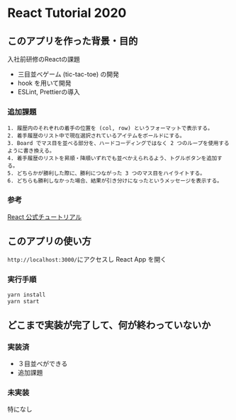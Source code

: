 # React Tutorial 2020

## このアプリを作った背景・目的
入社前研修のReactの課題
- 三目並べゲーム (tic-tac-toe) の開発
- hook を用いて開発
- ESLint, Prettierの導入

### 追加課題
```
1. 履歴内のそれぞれの着手の位置を (col, row) というフォーマットで表示する。
2. 着手履歴のリスト中で現在選択されているアイテムをボールドにする。
3. Board でマス目を並べる部分を、ハードコーディングではなく 2 つのループを使用するように書き換える。
4. 着手履歴のリストを昇順・降順いずれでも並べかえられるよう、トグルボタンを追加する。
5. どちらかが勝利した際に、勝利につながった 3 つのマス目をハイライトする。
6. どちらも勝利しなかった場合、結果が引き分けになったというメッセージを表示する。
```

### 参考
[React 公式チュートリアル](https://ja.reactjs.org/tutorial/tutorial.html#setup-option-2-local-development-environment)

## このアプリの使い方
`http://localhost:3000/`にアクセスし React App を開く

### 実行手順
```sh
yarn install
yarn start
```

## どこまで実装が完了して、何が終わっていないか

### 実装済
- ３目並べができる
- 追加課題

### 未実装
特になし